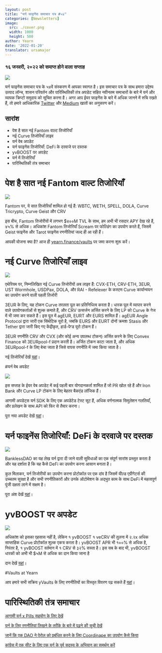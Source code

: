```yaml
---
layout: post
title: "यर्न फाइनेंस समाचार पत्र #५४"
categories: [Newsletters]
image:
  src: ./cover.png
  width: 1000
  height: 500
author: Yearn
date: '2022-01-20'
translator: ursamajor
---
```


### १६ जनवरी, २०२२ को समाप्त होने वाला सप्ताह

![](./cover.png?w=1000&h=500)

यर्न फाइनेंस समाचार पत्र के ५४वें संस्करण में आपका स्वागत है। इस समाचार पत्र के साथ हमारा उद्देश्य उत्पाद लॉन्च, शासन परिवर्तन और पारिस्थितिकी तंत्र अपडेट सहित नवीनतम समाचारों के बारे में यर्न और व्यापक क्रिप्टो समुदाय को सूचित करना है। अगर आप ईयर फाइनेंस के बारे में अधिक जानने में रुचि रखते हैं, तो हमारे आधिकारिक [Twitter](https://twitter.com/iearnfinance) और [Medium](https://medium.com/iearn) खातों का अनुसरण करें।

## सारांश

- पेश है सात नई Fantom वाल्ट तिजोरियाँ
- नई Curve तिजोरियाँ लाइव
- यर्न वेब अपडेट
- यर्न फाइनेंस तिजोरियाँ: DeFi के दरवाजे पर दस्तक
- yvBOOST पर अपडेट
- यर्न में तिजोरियाँ
- पारिस्थितिकी तंत्र समाचार

# पेश है सात नई Fantom वाल्ट तिजोरियाँ

![](./image2.jpg?w=550&h=733.5)

Fantom पर, ये सात तिजोरियाँ शामिल हो गई हैं: WBTC, WETH, SPELL, DOLA, Curve Tricrypto, Curve Geist और CRV

इस बीच, Fantom तिजोरीयों में लगभग $४००M TVL के साथ, हम अभी भी रसदार APY देख रहे हैं, ४५% से अधिक। अधिकांश Fantom तिजोरियाँ Scream पर फोल्डिंग का उपयोग करते हैं, जिसमें Geist फाइनेंस और Tarot फाइनेंस रणनीतियां जल्द ही आ रही हैं।

आपकी योजना क्या है? आज ही [yearn.finance/vaults](https://yearn.finance/vaults) पर जमा करना शुरू करें।

# नई Curve तिजोरियाँ लाइव

![](./image3.jpg?w=644&h=464)

एथेरियम पर, निम्नलिखित नई Curve तिजोरीयों अब लाइव हैं: CVX-ETH, CRV-ETH, 3EUR, UST Wormhole, USDPax, DOLA, और RAI - Refelexer के कस्टम Curve कार्यान्वयन का उपयोग करने वाली पहली तिजोरी
 
3EUR के लिए, यह टोकन Curve तरलता पूल का प्रतिनिधित्व करता है। धारक पूल में व्यापार करने वाले उपयोगकर्ताओं से शुल्क कमाते हैं, और CRV उत्सर्जन अर्जित करने के लिए LP को Curve के गेज में भी जमा कर सकते हैं। इस पूल में agEUR, EURT और EURS शामिल हैं। agEUR Angle Protocol द्वारा जारी एक सिंथेटिक यूरो है, जबकि EURS और EURT दोनों क्रमशः Stasis और Tether द्वारा जारी किए गए केंद्रीकृत, हार्ड-पेग्ड यूरो टोकन हैं।

3EUR रणनीति CRV और CVX (और कोई अन्य उपलब्ध टोकन) अर्जित करने के लिए Convex Finance को 3EURpool-f प्रदान करती है। अर्जित टोकन काटा जाता है, और अधिक 3EURpool-f के लिए बेचा जाता है जिसे वापस रणनीति में जमा किया जाता है।

नई तिजोरियाँ देखें [यहां](https://yearn.finance/#/vaults)।

#यर्न वेब अपडेट

![](./image4.jpg?w=450&h=367)

इस सप्ताह के ईयर वेब अपडेट में कई पहली बार योगदानकर्ता शामिल हैं जो PR खोल रहे हैं और Iron Bank और Curve LP टोकन के लिए बेहतर बैकएंड लॉजिक हैं।

आगामी अपडेट्स यर्न SDK के लिए एक अपडेटेड टेस्ट सूट हैं, अधिक वर्णनात्मक सिमुलेशन गलतियाँ, और प्रलेखन के साथ API को फिर से तैयार करना।

पूरा नया अपडेट देखें [यहां](https://yearnweb.substack.com/p/yearn-web-engineering-update)।

# यर्न फाइनेंस तिजोरियाँ: DeFi के दरवाजे पर दस्तक

![](./image5.jpg?w=957&h=538)

BanklessDAO का यह लेख यर्न द्वारा दी जाने वाली सुविधाओं का एक संपूर्ण सारांश प्रस्तुत करता है और यह दर्शाता है कि यह कैसे DeFi का उपयोग करना आसान बनाता है।

कुल मिलाकर, यर्न तिजोरीयों का उपयोग करना प्रोटोकॉल पर एक दांव है जिसमें यील्ड एग्रीगेटर्स की उच्चतम सुरक्षा है और सभी रणनीतिकारों और उनके ऑटोमेशन के अद्भुत काम के साथ DeFi में महत्वपूर्ण पूंजी दक्षता लाने में सक्षम है।

पूरा अंश देखें [यहां](https://medium.com/bankless-dao/yearn-finance-vaults-knockin-on-defi-s-door-f5e9f56f669a)।

# yvBOOST पर अपडेट

![](./image6.jpg?w=1100&h=569)

अधिकांश को इसका एहसास नहीं है, लेकिन १ yvBOOST १ veCRV की तुलना में २.२x अधिक साप्ताहिक Curve प्रोटोकॉल शुल्क एकत्र करता है। yvBOOST APR भी १००% से अधिक है, निरंतर है, १ yvBOOST वर्तमान में १ CRV से ३२% सस्ता है। इस सब के बाद भी, yvBOOST धारकों को अभी भी $५M से अधिक का दान किया जाना है

दान देखें [यहां](https://etherscan.io/address/0xdf270b48829e0f05211f3a33e5dc0a84f7247fbe)।

#Vaults at Yearn

आप हमारे सभी सक्रिय yVaults के लिए रणनीतियों का विस्तृत विवरण पढ़ सकते हैं [यहां](https://medium.com/yearn-state-of-the-vaults/the-vaults-at-yearn-9237905ffed3)।

# पारिस्थितिकी तंत्र समाचार

[आगामी यर्न x Pills सहयोग के लिए देखें](https://twitter.com/bantg/status/1482764820265029633)

[यर्न के लिए रणनीतियां लिखने के तरीके के बारे में पढ़ने की सूची देखें](https://twitter.com/sjkelleyjr/status/1481664381054177281)

[जानें कि एक DAO ने पेरोल को प्रबंधित करने के लिए Coordinape का उपयोग कैसे किया](https://twitter.com/jkey_eth/status/1479642151730356226)

[कांग्रेस में एक सीट के लिए एक यर्न के पूर्व सदस्य के अभियान का समर्थन करें](https://twitter.com/mattdwest/status/1481083902580166656)
